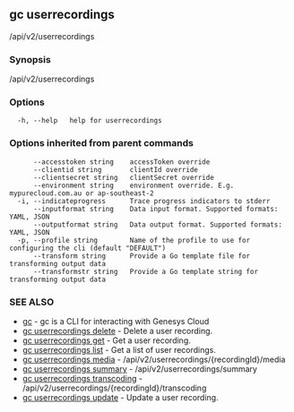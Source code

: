 ## gc userrecordings

/api/v2/userrecordings

### Synopsis

/api/v2/userrecordings

### Options

```
  -h, --help   help for userrecordings
```

### Options inherited from parent commands

```
      --accesstoken string    accessToken override
      --clientid string       clientId override
      --clientsecret string   clientSecret override
      --environment string    environment override. E.g. mypurecloud.com.au or ap-southeast-2
  -i, --indicateprogress      Trace progress indicators to stderr
      --inputformat string    Data input format. Supported formats: YAML, JSON
      --outputformat string   Data output format. Supported formats: YAML, JSON
  -p, --profile string        Name of the profile to use for configuring the cli (default "DEFAULT")
      --transform string      Provide a Go template file for transforming output data
      --transformstr string   Provide a Go template string for transforming output data
```

### SEE ALSO

* [gc](gc.html)	 - gc is a CLI for interacting with Genesys Cloud
* [gc userrecordings delete](gc_userrecordings_delete.html)	 - Delete a user recording.
* [gc userrecordings get](gc_userrecordings_get.html)	 - Get a user recording.
* [gc userrecordings list](gc_userrecordings_list.html)	 - Get a list of user recordings.
* [gc userrecordings media](gc_userrecordings_media.html)	 - /api/v2/userrecordings/{recordingId}/media
* [gc userrecordings summary](gc_userrecordings_summary.html)	 - /api/v2/userrecordings/summary
* [gc userrecordings transcoding](gc_userrecordings_transcoding.html)	 - /api/v2/userrecordings/{recordingId}/transcoding
* [gc userrecordings update](gc_userrecordings_update.html)	 - Update a user recording.


